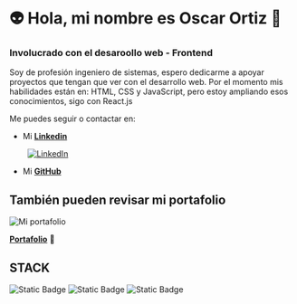# 👽 Hola, mi nombre es Oscar Ortiz 👋
### Involucrado con el desaroollo web - Frontend

Soy de profesión ingeniero de sistemas, espero dedicarme a apoyar proyectos que tengan que ver con el desarrollo web. Por el momento mis habilidades están en: HTML, CSS y JavaScript, pero estoy ampliando esos conocimientos, sigo con React.js

Me puedes seguir o contactar en:

* Mi [**Linkedin**](https://www.linkedin.com/in/oscar-alexander-ortiz-beltran)

&emsp;&emsp; <a href="https://www.linkedin.com/in/oscar-alexander-ortiz-beltran" target="_blank"><img alt="LinkedIn" src="https://img.shields.io/badge/linkedin-%230077B5.svg?&style=for-the-badge&logo=linkedin&logoColor=white" /></a>  

* Mi [**GitHub**](https://github.com/oskrobot)

## También pueden revisar mi portafolio
![Mi portafolio](https://github.com/oskrobot/oskrobot/assets/115122435/8cc874e4-aed0-43af-b03d-ddf9dfe97ea3)

[**Portafolio**](https://oskrobot.github.io/miPortafolio/) 📄

## STACK

![Static Badge](https://img.shields.io/badge/HTML-%23ff5722?style=for-the-badge&logo=HTML5&labelColor=black&color=%23ff5722) ![Static Badge](https://img.shields.io/badge/CSS-blue?style=for-the-badge&logo=CSS3&labelColor=black&color=blue) ![Static Badge](https://img.shields.io/badge/JavaScript-blue?style=for-the-badge&logo=JavaScript&labelColor=black&color=%23ffc107)


